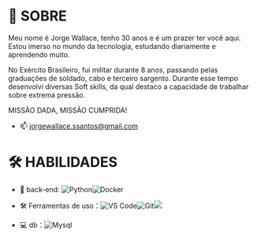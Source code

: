 # 🚀 SOBRE

Meu nome é Jorge Wallace, tenho 30 anos e é um prazer ter você aqui. Estou imerso no mundo da tecnologia, estudando diariamente e aprendendo muito.

No Exército Brasileiro, fui militar durante 8 anos, passando pelas graduações de soldado, cabo e terceiro sargento. 
Durante esse tempo desenvolvi diversas Soft skills, da qual destaco a capacidade de trabalhar sobre extrema pressão.  

MISSÃO DADA, MISSÃO CUMPRIDA! 

- 📫 jorgewallace.ssantos@gmail.com

# 🛠 HABILIDADES

- 🔭 back-end: ![Python](https://img.shields.io/badge/-Python-yellow?style=flat-circle&logo=Python)![Docker](https://img.shields.io/badge/-Docker-blue?style=flat-circle&logo=Docker)

- :hammer_and_wrench: Ferramentas de uso：![VS Code](https://img.shields.io/badge/-VSCode-blue?style=flat-circle&logo=VSCode)![Git](https://img.shields.io/badge/-Git-yellow?style=flat-circle&logo=git)![](https://img.shields.io/badge/-GitHub-black?style=flat-circle&logo=GitHub)

- 💻 db：![Mysql](https://img.shields.io/badge/-Mysql-white?style=flat-circle&logo=mysql)
